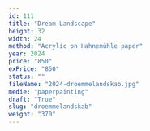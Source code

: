 ```yaml
---
id: 111
title: "Dream Landscape"
height: 32
width: 24
method: "Acrylic on Hahnemühle paper"
year: 2024
price: "850"
exPrice: "850"
status: ""
fileName: "2024-droemmelandskab.jpg"
medie: "paperpainting"
draft: "True"
slug: "droemmelandskab"
weight: "370"
---
```

